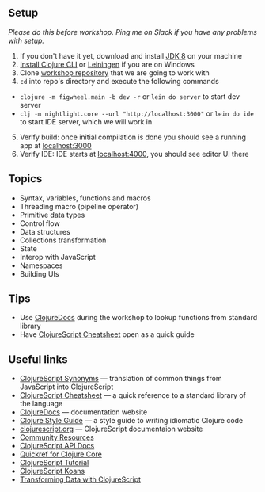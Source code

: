 ## Setup

_Please do this before workshop. Ping me on Slack if you have any problems with setup._

1.  If you don't have it yet, download and install [JDK 8](http://www.oracle.com/technetwork/java/javase/downloads/jdk8-downloads-2133151.html) on your machine
2.  [Install Clojure CLI](https://clojure.org/guides/getting_started#_clojure_installer_and_cli_tools) or [Leiningen](https://leiningen.org/) if you are on Windows
3.  Clone [workshop repository](https://github.com/roman01la/amsterdamjs-clojurescript-workshop) that we are going to work with
4.  `cd` into repo's directory and execute the following commands

* `clojure -m figwheel.main -b dev -r` or `lein do server` to start dev server
* `clj -m nightlight.core --url "http://localhost:3000"` or `lein do ide` to start IDE server, which we will work in

5.  Verify build: once initial compilation is done you should see a running app at [localhost:3000](http://localhost:3000)
6.  Verify IDE: IDE starts at [localhost:4000](http://localhost:4000), you should see editor UI there

## Topics

* Syntax, variables, functions and macros
* Threading macro (pipeline operator)
* Primitive data types
* Control flow
* Data structures
* Collections transformation
* State
* Interop with JavaScript
* Namespaces
* Building UIs

## Tips

* Use [ClojureDocs](https://clojuredocs.org/) during the workshop to lookup functions from standard library
* Have [ClojureScript Cheatsheet](http://cljs.info/cheatsheet/) open as a quick guide

## Useful links

* [ClojureScript Synonyms](https://kanaka.github.io/clojurescript/web/synonym.html) — translation of common things from JavaScript into ClojureScript
* [ClojureScript Cheatsheet](http://cljs.info/cheatsheet/) — a quick reference to a standard library of the language
* [ClojureDocs](https://clojuredocs.org/) — documentation website
* [Clojure Style Guide](https://github.com/bbatsov/clojure-style-guide) — a style guide to writing idiomatic Clojure code
* [clojurescript.org](https://clojurescript.org/) — ClojureScript documentaion website
* [Community Resources](http://clojure.org/community/resources)
* [ClojureScript API Docs](http://cljs.github.io/api/)
* [Quickref for Clojure Core](https://clojuredocs.org/quickref)
* [ClojureScript Tutorial](https://www.niwi.nz/cljs-workshop/)
* [ClojureScript Koans](http://clojurescriptkoans.com/)
* [Transforming Data with ClojureScript](http://langintro.com/cljsbook/)
